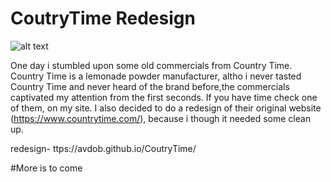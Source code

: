 # CoutryTime Redesign
![alt text](https://d36rz30b5p7lsd.cloudfront.net/647/studio/assets/v1568206159456_1946472300/country-time-logo.png)


One day i stumbled upon some old commercials from Country Time. Country Time is a lemonade powder manufacturer, altho i never tasted Country Time and never heard of the brand before,the commercials captivated my attention from the first seconds.
If you have time check one of them, on my site.
I also decided to do a redesign of their original  website (https://www.countrytime.com/), because i though it needed some clean up.

redesign- ttps://avdob.github.io/CoutryTime/

#More is to come
